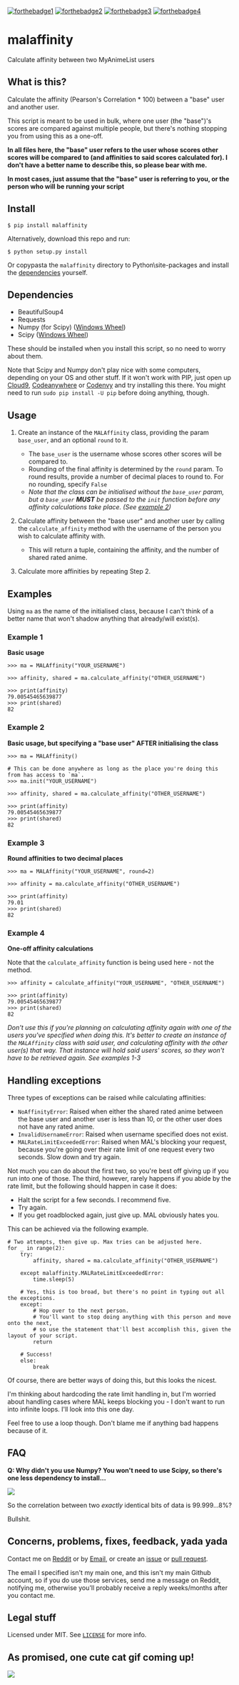 [![forthebadge1](http://forthebadge.com/images/badges/fuck-it-ship-it.svg)](http://forthebadge.com)
[![forthebadge2](http://forthebadge.com/images/badges/60-percent-of-the-time-works-every-time.svg)](http://forthebadge.com)
[![forthebadge3](http://forthebadge.com/images/badges/contains-cat-gifs.svg)](http://forthebadge.com)
[![forthebadge4](http://forthebadge.com/images/badges/built-with-love.svg)](http://forthebadge.com)


# malaffinity

Calculate affinity between two MyAnimeList users


## What is this?

Calculate the affinity (Pearson's Correlation * 100) between a "base" user and another user.

This script is meant to be used in bulk, where one user (the "base")'s scores are compared against 
multiple people, but there's nothing stopping you from using this as a one-off.

**In all files here, the "base" user refers to the user whose scores other 
scores will be compared to (and affinities to said scores calculated for). 
I don't have a better name to describe this, so please bear with me.**

**In most cases, just assume that the "base" user is referring to you, or 
the person who will be running your script**


## Install

    $ pip install malaffinity

Alternatively, download this repo and run:

    $ python setup.py install
    
Or copypasta the `malaffinity` directory to Python\site-packages and install 
the [dependencies](#dependencies) yourself.
    

## Dependencies

* BeautifulSoup4
* Requests
* Numpy (for Scipy) ([Windows Wheel](http://www.lfd.uci.edu/~gohlke/pythonlibs/#numpy))
* Scipy ([Windows Wheel](http://www.lfd.uci.edu/~gohlke/pythonlibs/#scipy))

These should be installed when you install this script, so no need to worry
about them.

Note that Scipy and Numpy don't play nice with some computers, depending on your
OS and other stuff. If it won't work with PIP, just open up [Cloud9](https://c9.io/),
[Codeanywhere](https://codeanywhere.com/) or [Codenvy](https://codenvy.com/) and try
installing this there. You might need to run `sudo pip install -U pip` before doing
anything, though.


## Usage

1. Create an instance of the `MALAffinity` class, providing the param `base_user`, and an
optional `round` to it.
    * The `base_user` is the username whose scores other scores will be compared to.
    * Rounding of the final affinity is determined by the `round` param. To round
      results, provide a number of decimal places to round to. For no rounding, specify
    `False`
    * *Note that the class can be initialised without the `base_user` param, but
      a `base_user` **MUST** be passed to the `init` function before any affinity
      calculations take place. (See [example 2](#example-2))*
    
2. Calculate affinity between the "base user" and another user by calling the
`calculate_affinity` method with the username of the person you wish to
calculate affinity with.
    * This will return a tuple, containing the affinity, and the number of shared
      rated anime.

3. Calculate more affinities by repeating Step 2. 


## Examples

Using `ma` as the name of the initialised class, because I can't think of a better name
that won't shadow anything that already/will exist(s).

### Example 1
**Basic usage**

    >>> ma = MALAffinity("YOUR_USERNAME")
    
    >>> affinity, shared = ma.calculate_affinity("OTHER_USERNAME")
    
    >>> print(affinity)
    79.00545465639877
    >>> print(shared)
    82

### Example 2
**Basic usage, but specifying a "base user" AFTER initialising the class**

    >>> ma = MALAffinity()
    
    # This can be done anywhere as long as the place you're doing this from has access to `ma`.
    >>> ma.init("YOUR_USERNAME")
    
    >>> affinity, shared = ma.calculate_affinity("OTHER_USERNAME")
    
    >>> print(affinity)
    79.00545465639877
    >>> print(shared)
    82

### Example 3
**Round affinities to two decimal places**

    >>> ma = MALAffinity("YOUR_USERNAME", round=2)
    
    >>> affinity = ma.calculate_affinity("OTHER_USERNAME")
    
    >>> print(affinity)
    79.01
    >>> print(shared)
    82

### Example 4
**One-off affinity calculations**

Note that the `calculate_affinity` function is being used here - not the method.

    >>> affinity = calculate_affinity("YOUR_USERNAME", "OTHER_USERNAME")
    
    >>> print(affinity)
    79.00545465639877
    >>> print(shared)
    82

*Don't use this if you're planning on calculating affinity again with one of the users
you've specified when doing this. It's better to create an instance of the `MALAffinity`
class with said user, and calculating affinity with the other user(s) that way. That instance
will hold said users' scores, so they won't have to be retrieved again. See examples 1-3*


## Handling exceptions

Three types of exceptions can be raised while calculating affinities:

* `NoAffinityError`: Raised when either the shared rated anime between the base user
  and another user is less than 10, or the other user does not have any rated anime.
* `InvalidUsernameError`: Raised when username specified does not exist.
* `MALRateLimitExceededError`: Raised when MAL's blocking your request, because you're going over their
  rate limit of one request every two seconds. Slow down and try again.

Not much you can do about the first two, so you're best off giving up if you run into
one of those. The third, however, rarely happens if you abide by the rate limit, but the following
should happen in case it does:

* Halt the script for a few seconds. I recommend five.
* Try again.
* If you get roadblocked again, just give up. MAL obviously hates you.

This can be achieved via the following example.

    # Two attempts, then give up. Max tries can be adjusted here.
    for _ in range(2):
        try:
            affinity, shared = ma.calculate_affinity("OTHER_USERNAME")

        except malaffinity.MALRateLimitExceededError:
            time.sleep(5)

        # Yes, this is too broad, but there's no point in typing out all the exceptions.
        except:
            # Hop over to the next person.
            # You'll want to stop doing anything with this person and move onto the next,
            # so use the statement that'll best accomplish this, given the layout of your script.
            return

        # Success!
        else:
            break

Of course, there are better ways of doing this, but this looks the nicest.

I'm thinking about hardcoding the rate limit handling in, but I'm worried about handling cases
where MAL keeps blocking you - I don't want to run into infinite loops. I'll look into this one day.

Feel free to use a loop though. Don't blame me if anything bad happens because of it.


## FAQ

**Q: Why didn't you use Numpy? You won't need to use Scipy, so there's one less dependency to install...**

![](https://i.imgur.com/r1o1lS6.jpg)

So the correlation between two *exactly* identical bits of data is 99.999...8%?

Bullshit.


## Concerns, problems, fixes, feedback, yada yada

Contact me on 
[Reddit](https://www.reddit.com/message/compose/?to=erkghlerngm44)
or by [Email](mailto:erkghlerngm44@protonmail.com), or create an 
[issue](https://github.com/erkghlerngm44/malaffinity/issues) or
[pull request](https://github.com/erkghlerngm44/malaffinity/pulls).

The email I specified isn't my main one, and this isn't my main Github account, 
so if you do use those services, send me a message on Reddit, notifying me, 
otherwise you'll probably receive a reply weeks/months after you contact me.


## Legal stuff

Licensed under MIT. See [`LICENSE`](LICENSE) for more info.


## As promised, one cute cat gif coming up!

![](https://i.imgur.com/sq42SnU.gif)
